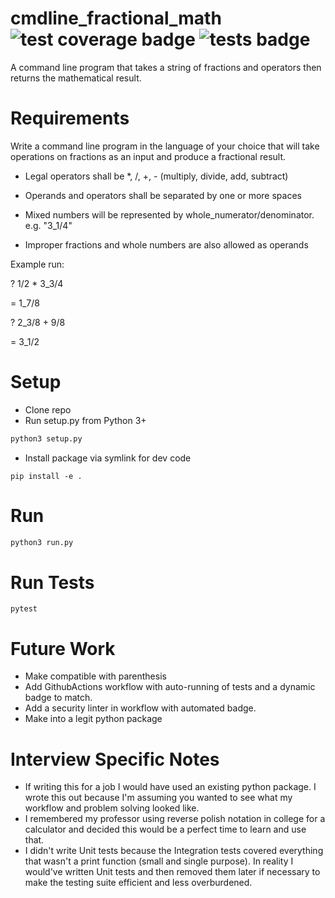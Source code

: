 # cmdline_fractional_math ![test coverage badge](https://img.shields.io/badge/test%20coverage-92%25-brightgreen) ![tests badge](https://img.shields.io/badge/tests-41%20passed%2C%200%20failed-brightgreen)
A command line program that takes a string of fractions and operators then returns the mathematical result.


# Requirements
Write a command line program in the language of your choice that will take operations on fractions as an input and produce a fractional result.

* Legal operators shall be *, /, +, - (multiply, divide, add, subtract)

* Operands and operators shall be separated by one or more spaces

* Mixed numbers will be represented by whole_numerator/denominator. e.g. "3_1/4"

* Improper fractions and whole numbers are also allowed as operands

Example run:

? 1/2 * 3_3/4

= 1_7/8

? 2_3/8 + 9/8

= 3_1/2

# Setup
* Clone repo
* Run setup.py from Python 3+
```python
python3 setup.py
```
* Install package via symlink for dev code
```
pip install -e .
```

# Run 
```python
python3 run.py
```

# Run Tests 
```
pytest
```

# Future Work 
* Make compatible with parenthesis
* Add GithubActions workflow with auto-running of tests and a dynamic badge to match. 
* Add a security linter in workflow with automated badge. 
* Make into a legit python package

# Interview Specific Notes
* If writing this for a job I would have used an existing python package. I wrote this out because I'm assuming you wanted to see what my workflow and problem solving looked like. 
* I remembered my professor using reverse polish notation in college for a calculator and decided this would be a perfect time to learn and use that. 
* I didn't write Unit tests because the Integration tests covered everything that wasn't a print function (small and single purpose). In reality I would've written Unit tests and then removed them later if necessary to make the testing suite efficient and less overburdened. 
